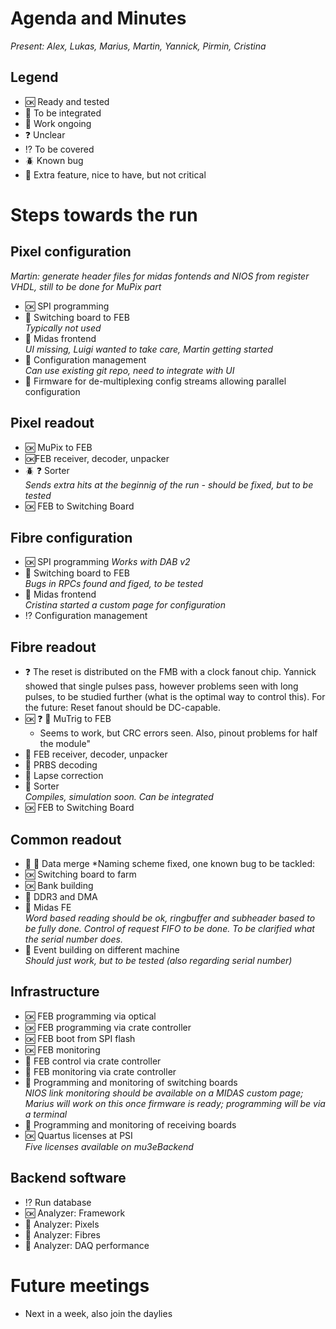 # Agenda and Minutes

*Present: Alex, Lukas, Marius, Martin, Yannick, Pirmin, Cristina*

## Legend

* :ok: Ready and tested
* :electric_plug: To be integrated
* :hammer: Work ongoing
* :question: Unclear
* :interrobang: To be covered
* :beetle: Known bug
* :muscle: Extra feature, nice to have, but not critical

# Steps towards the run

## Pixel configuration ##

*Martin: generate header files for midas fontends and NIOS from register VHDL, still to be done for MuPix part*

* :ok: SPI programming
* :electric_plug: Switching board to FEB  
    *Typically not used*
* :hammer: Midas frontend  
    *UI missing, Luigi wanted to take care, Martin getting started*
* :electric_plug: Configuration management  
    *Can use existing git repo, need to integrate with UI*
* :muscle: Firmware for de-multiplexing config streams allowing parallel configuration

## Pixel readout ##

* :ok: MuPix to FEB  
* :ok:FEB receiver, decoder, unpacker  
* :beetle: :question: Sorter  
   *Sends extra hits at the beginnig of the run - should be fixed, but to be tested*
* :ok: FEB to Switching Board

## Fibre configuration ##

* :ok: SPI programming
    *Works with DAB v2*
* :electric_plug: Switching board to FEB  
   *Bugs in RPCs found and figed, to be tested*
* :hammer: Midas frontend  
   *Cristina started a custom page for configuration*
* :interrobang: Configuration management

## Fibre readout ##

* :question: The reset is distributed on the FMB with a clock fanout chip. Yannick showed that single pulses pass, however problems seen with long pulses, to be studied further (what is the optimal way to control this). For the future: Reset fanout should be DC-capable.
* :ok: :question: :bug: MuTrig to FEB  
    * Seems to work, but CRC errors seen. Also, pinout problems for half the module"
* :electric_plug: FEB receiver, decoder, unpacker
* :electric_plug: PRBS decoding
* :electric_plug: Lapse correction
* :hammer: Sorter  
    *Compiles, simulation soon. Can be integrated*
* :ok: FEB to Switching Board


## Common readout ##

* :hammer: :bug: Data merge
    *Naming scheme fixed, one known bug to be tackled:
* :ok: Switching board to farm
* :ok: Bank building
* :electric_plug: DDR3 and DMA
* :hammer: Midas FE  
   *Word based reading should be ok, ringbuffer and subheader based to be fully done. Control of request FIFO to be done. To be clarified what the serial number does.*
* :electric_plug: Event building on different machine  
   *Should just work, but to be tested (also regarding serial number)*

## Infrastructure ##

* :ok: FEB programming via optical
* :ok: FEB programming via crate controller
* :ok: FEB boot from SPI flash
* :ok: FEB monitoring
* :hammer: FEB control via crate controller
* :muscle: FEB monitoring via crate controller
* :hammer: Programming and monitoring of switching boards  
   *NIOS link monitoring should be available on a MIDAS custom page; Marius will work on this once firmware is ready; programming will be via a terminal*
* :hammer: Programming and monitoring of receiving boards
* :ok: Quartus licenses at PSI  
   *Five licenses available on mu3eBackend*

## Backend software ##

* :interrobang: Run database
* :ok: Analyzer: Framework
* :hammer: Analyzer: Pixels
* :hammer: Analyzer: Fibres
* :hammer: Analyzer: DAQ performance

# Future meetings

* Next in a week, also join the daylies